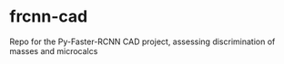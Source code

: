 # frcnn-cad
Repo for the Py-Faster-RCNN CAD project, assessing discrimination of masses and microcalcs
